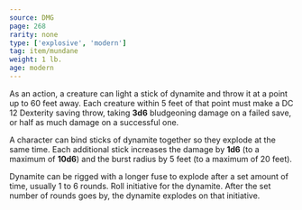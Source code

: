 ```yaml
---
source: DMG
page: 268
rarity: none
type: ['explosive', 'modern']
tag: item/mundane
weight: 1 lb.
age: modern
---
```


As an action, a creature can light a stick of dynamite and throw it at a point up to 60 feet away. Each creature within 5 feet of that point must make a DC 12 Dexterity saving throw, taking **3d6** bludgeoning damage on a failed save, or half as much damage on a successful one.

A character can bind sticks of dynamite together so they explode at the same time. Each additional stick increases the damage by **1d6** (to a maximum of **10d6**) and the burst radius by 5 feet (to a maximum of 20 feet).

Dynamite can be rigged with a longer fuse to explode after a set amount of time, usually 1 to 6 rounds. Roll initiative for the dynamite. After the set number of rounds goes by, the dynamite explodes on that initiative.

